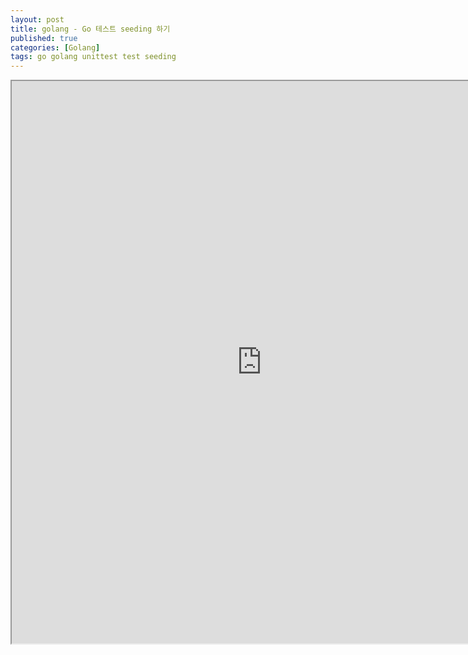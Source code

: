 ```yaml
---
layout: post
title: golang - Go 테스트 seeding 하기
published: true
categories: [Golang]
tags: go golang unittest test seeding
---
```

<iframe width="800" height="900" src="https://docs.google.com/document/d/e/2PACX-1vT5VX-Ow5ekOPvmeVMjvPg6AhFjpNJzW4fgP_ugIxcbUm-L8edabi7uLCNp-iAuUfEC2L7Nk1IX6r4u/pub?embedded=true"></iframe>    
  